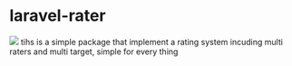 # laravel-rater
<img src="https://img.shilelds.io/packagist/dt/karimaouaouda/laravel-rater" />
tihs is a simple package that implement a rating system incuding multi raters and multi target, simple for every thing

